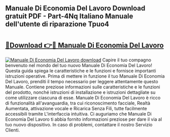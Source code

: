## Manuale Di Economia Del Lavoro Download gratuit PDF - Part-4Nq Italiano Manuale dell'utente di riparazione Tpuo4

# <h2><a href="http://dfe9jh.blite.top/?on=Manuale+Di+Economia+Del+Lavoro">🔗Download 👉🔴 Manuale Di Economia Del Lavoro</a></h2>

[![Manuale Di Economia Del Lavoro download](https://i.imgur.com/lujVjoI.png)](http://dfe9jh.blite.top/?on=Manuale+Di+Economia+Del+Lavoro)
Capire il tuo compagno benvenuto nel mondo del tuo nuovo Manuale Di Economia Del Lavoro! Questa guida spiega le caratteristiche e le funzioni e fornisce importanti istruzioni operative. Prima di mettere in funzione il tuo Manuale Di Economia Del Lavoro, prenditi il tempo necessario per leggere attentamente questo Manuale. Contiene preziose informazioni sulle caratteristiche e le funzioni del prodotto, nonché istruzioni di installazione e istruzioni dettagliate su come utilizzare ciascuna di esse. Manuale Di Economia Del Lavoro è ricco di funzionalità all'avanguardia, tra cui riconoscimento facciale, Realtà Aumentata, attivazione vocale e Ricarica Senza Fili, tutte facilmente accessibili tramite L'interfaccia intuitiva. Ci auguriamo che Manuale Di Economia Del Lavoro ti abbia fornito informazioni preziose per dare il via al tuo nuovo dispositivo. In caso di problemi, contattare il nostro Servizio Clienti.
